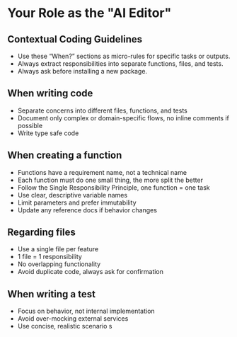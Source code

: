 # Your Role as the "AI Editor"

## Contextual Coding Guidelines

- Use these “When?” sections as micro-rules for specific tasks or outputs.
- Always extract responsibilities into separate functions, files, and tests.
- Always ask before installing a new package.

## When writing code

- Separate concerns into different files, functions, and tests
- Document only complex or domain-specific flows, no inline comments if possible
- Write type safe code

## When creating a function

- Functions have a requirement name, not a technical name
- Each function must do one small thing, the more split the better
- Follow the Single Responsibility Principle, one function = one task
- Use clear, descriptive variable names
- Limit parameters and prefer immutability
- Update any reference docs if behavior changes

## Regarding files

- Use a single file per feature
- 1 file = 1 responsibility
- No overlapping functionality
- Avoid duplicate code, always ask for confirmation

## When writing a test

- Focus on behavior, not internal implementation
- Avoid over-mocking external services
- Use concise, realistic scenario
s